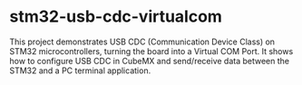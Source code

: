# stm32-usb-cdc-virtualcom
This project demonstrates USB CDC (Communication Device Class) on STM32 microcontrollers, turning the board into a Virtual COM Port. It shows how to configure USB CDC in CubeMX and send/receive data between the STM32 and a PC terminal application.
